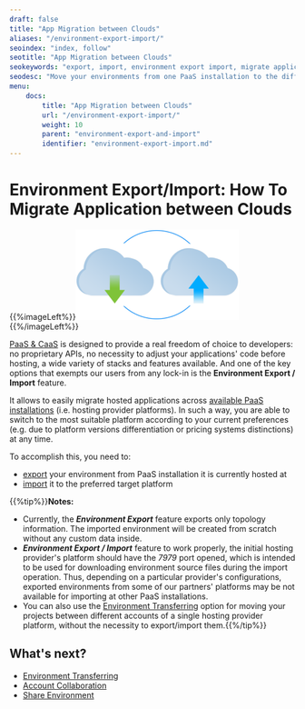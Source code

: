 ```yaml
---
draft: false
title: "App Migration between Clouds"
aliases: "/environment-export-import/"
seoindex: "index, follow"
seotitle: "App Migration between Clouds"
seokeywords: "export, import, environment export import, migrate application, move application, change cloud, migrate project, environment json manifest, convert environment, move environment, migrate to another platform"
seodesc: "Move your environments from one PaaS installation to the different platform without any limitations using the Environment Export / Import feature. Create and download .json file with your exported environment description in order to consequently import it at another installation."
menu: 
    docs:
        title: "App Migration between Clouds"
        url: "/environment-export-import/"
        weight: 10
        parent: "environment-export-and-import"
        identifier: "environment-export-import.md"
---
```


# Environment Export/Import: How To Migrate Application between Clouds

{{%imageLeft%}}![environment export / import](01-environment-export-import.png){{%/imageLeft%}}

[PaaS & CaaS](https://www.virtuozzo.com/company/blog/what-is-paas-platform-as-a-service-types-explained/) is designed to provide a real freedom of choice to developers: no proprietary APIs, no necessity to adjust your applications' code before hosting, a wide variety of stacks and features available. And one of the key options that exempts our users from any lock-in is the **Environment Export / Import** feature.

It allows to easily migrate hosted applications across [available PaaS installations](https://www.virtuozzo.com/application-platform-partners/) (i.e. hosting provider platforms). In such a way, you are able to switch to the most suitable platform according to your current preferences (e.g. due to platform versions differentiation or pricing systems distinctions) at any time.

To accomplish this, you need to:

* [export](/environment-export/) your environment from PaaS installation it is currently hosted at
* [import](/environment-import/) it to the preferred target platform

{{%tip%}}**Notes:** 

* Currently, the ***Environment Export*** feature exports only topology information. The imported environment will be created from scratch without any custom data inside.
* ***Environment Export / Import*** feature to work properly, the initial hosting provider's platform should have the *7979* port opened, which is intended to be used for downloading environment source files during the import operation. Thus, depending on a particular provider's configurations, exported environments from some of our partners' platforms may be not available for importing at other PaaS installations.
* You can also use the [Environment Transferring](/environment-transferred/) option for moving your projects between different accounts of a single hosting provider platform, without the necessity to export/import them.{{%/tip%}}


## What's next?

* [Environment Transferring](/environment-transferred/)
* [Account Collaboration](/account-collaboration/)
* [Share Environment](/share-environment/)